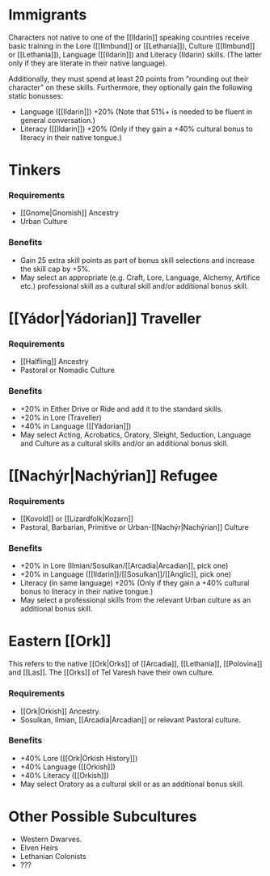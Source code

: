 # Immigrants
Characters not native to one of the [[Ildarin]] speaking countries receive basic training in the Lore ([[Ilmbund]] or [[Lethania]]), Culture ([[Ilmbund]] or [[Lethania]]), Language ([[Ildarin]]) and Literacy (Ildarin) skills. (The latter only if they are literate in their native language). 

Additionally, they must spend at least 20 points from "rounding out their character" on these skills. Furthermore, they optionally gain the following static bonusses:
- Language ([[Ildarin]]) +20% (Note that 51%+ is needed to be fluent in general conversation.)
- Literacy ([[Ildarin]]) +20% (Only if they gain a +40% cultural bonus to literacy in their native tongue.)

# Tinkers

### Requirements
- [[Gnome|Gnomish]] Ancestry
- Urban Culture

### Benefits
- Gain 25 extra skill points as part of bonus skill selections and increase the skill cap by +5%.
- May select an appropriate (e.g. Craft, Lore, Language, Alchemy, Artifice etc.) professional skill as a cultural skill and/or additional bonus skill.

# [[Yádor|Yádorian]] Traveller 

### Requirements
- [[Halfling]] Ancestry
- Pastoral or Nomadic Culture

### Benefits
- +20% in Either Drive or Ride and add it to the standard skills. 
- +20% in Lore (Traveller)
- +40% in Language ([[Yádorian]])
- May select Acting, Acrobatics, Oratory, Sleight, Seduction, Language and Culture as a cultural skills and/or an additional bonus skill.

# [[Nachýr|Nachýrian]] Refugee

### Requirements
- [[Kovold]] or [[Lizardfolk|Kozarn]]
- Pastoral, Barbarian, Primitive or Urban-[[Nachýr|Nachýrian]] Culture

### Benefits
- +20% in Lore (Ilmian/Sosulkan/[[Arcadia|Arcadian]], pick one)
- +20% in Language ([[Ildarin]]/[[Sosulkan]]/[[Anglic]], pick one)
- Literacy (in same language) +20% (Only if they gain a +40% cultural bonus to literacy in their native tongue.)
- May select a professional skills from the relevant Urban culture as an additional bonus skill.

# Eastern [[Ork]] 
This refers to the native [[Ork|Orks]] of [[Arcadia]], [[Lethania]], [[Polovina]] and [[Las]]. The [[Orks]] of Tel Varesh have their own culture.

### Requirements 
- [[Ork|Orkish]] Ancestry.
- Sosulkan, Ilmian, [[Arcadia|Arcadian]] or relevant Pastoral culture.

### Benefits 
- +40% Lore ([[Ork|Orkish History]])
- +40% Language ([[Orkish]])
- +40% Literacy ([[Orkish]])
- May select Oratory as a cultural skill or as an additional bonus skill.

# Other Possible Subcultures
- Western Dwarves.
- Elven Heirs
- Lethanian Colonists
- ???